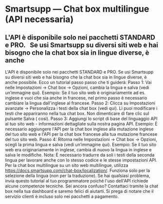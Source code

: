 # Smartsupp — Chat box multilingue (API necessaria)
## L'API è disponibile solo nei pacchetti STANDARD e PRO.   Se usi Smartsupp su diversi siti web e hai bisogno che la chat box sia in lingue diverse, è anche 
L'API è disponibile solo nei pacchetti STANDARD e PRO.
Se usi Smartsupp su diversi siti web e hai bisogno che la chat box sia in lingue diverse, è anche possibile. Ecco un tutorial passo passo che ti guiderà:
Passo 1: Vai nelle Impostazioni → Chat box → Opzioni, cambia la lingua e salva (vedi un’immagine qui). Esempio: Se il tuo sito web è originariamente ad es. inglese e vuoi che sia anche in francese, nel primo passo è necessario cambiare la lingua dall'inglese al francese.
Passo 2: Clicca su Impostazioni avanzate → Personalizza i testi della chat box (vedi qui). Lì puoi modificare i testi che appariranno nella tua chat box. Non dimenticare di fare clic sul pulsante Salva ( così). 
Passo 3: Aggiungi lo script di base del linguaggio API al tuo sito web - informazioni dettagliate sulla nostra pagina API. Esempio: È necessario aggiungere l'API per la chat box inglese alla mutazione inglese del tuo sito web e l'API per la chat box francese alla tua mutazione francese del tuo sito web.
Passo 4: Ritorna nelle Impostazioni → Chat box → Opzioni, scegli la prima lingua e salva (vedi un’immagine qui). Esempio: Se il tuo sito web era originariamente in inglese, cambia di nuovo la lingua in inglese e salva le modifiche.
Nota: È necessario tradurre da soli i testi della seconda lingua per lavorare anche con lo stesso codice e le stesse impostazioni API.
Per la chat box multilingue su un sito web multilingue, utilizza https://docs.smartsupp.com/chat-box/localization/. Funziona solo per la selezione della lingua (non per la traduzione).
Se hai qualsiasi problema, invia questo tutorial al tuo programmatore poiché l'uso dell'API richiede alcune competenze tecniche.
Sei ancora confuso? Contattaci tramite la chat box nella tua dashboard e saremo felici di aiutarti. Si prega di notare che il servizio clienti è incluso solo nei pacchetti a pagamento.

